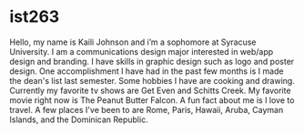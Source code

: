 # ist263
<!DOCTYPE html>

<html>

  <head>
    <meta charset="utf-8">
    <title>Kaili Johnson - Bio</title>
  </head>

  <body>
  Hello, my name is Kaili Johnson and i’m a sophomore at Syracuse University. I am a communications design major interested in web/app design and branding. I have skills in graphic design such as logo and poster design. One accomplishment I have had in the past few months is I made the dean's list last semester. Some hobbies I have are cooking and drawing. Currently my favorite tv shows are Get Even and Schitts Creek. My favorite movie right now is The Peanut Butter Falcon. A fun fact about me is I love to travel. A few places I've been to are Rome, Paris, Hawaii, Aruba, Cayman Islands, and the Dominican Republic. 
  </body>

 </html> 
